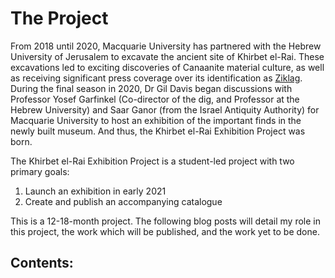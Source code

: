 # The Project
From 2018 until 2020, Macquarie University has partnered with the Hebrew University of Jerusalem to excavate the ancient site of Khirbet el-Rai. These excavations led to exciting discoveries of Canaanite material culture, as well as receiving significant press coverage over its identification as [Ziklag](https://www.heritagedaily.com/2020/04/rare-figurines-uncovered-at-lost-biblical-city/127574). During the final season in 2020, Dr Gil Davis began discussions with Professor Yosef Garfinkel (Co-director of the dig, and Professor at the Hebrew University) and Saar Ganor (from the Israel Antiquity Authority) for Macquarie University to host an exhibition of the important finds in the newly built museum. And thus, the Khirbet el-Rai Exhibition Project was born. 

The Khirbet el-Rai Exhibition Project is a student-led project with two primary goals:
1.    Launch an exhibition in early 2021 
2.    Create and publish an accompanying catalogue 

This is a 12-18-month project. The following blog posts will detail my role in this project, the work which will be published, and the work yet to be done.
 
 ## Contents: